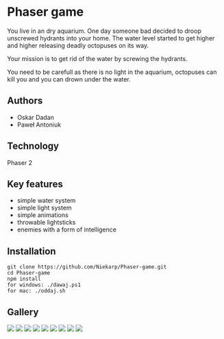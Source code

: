 # Phaser game

You live in an dry aquarium. One day someone bad decided to droop unscrewed hydrants into your home. The water level started to get higher and higher releasing deadly octopuses on its way.

Your mission is to get rid of the water by screwing the hydrants.

You need to be carefull as there is no light in the aquarium, octopuses can kill you and you can drown under the water.

## Authors

- Oskar Dadan
- Paweł Antoniuk

## Technology

Phaser 2

## Key features

- simple water system
- simple light system
- simple animations
- throwable lightsticks
- enemies with a form of intelligence

## Installation
```
git clone https://github.com/Niekarp/Phaser-game.git
cd Phaser-game
npm install
for windows: ./dawaj.ps1
for mac: ./oddaj.sh
```

## Gallery

<img src="readme images/game2.jpg">
<img src="readme images/game9.jpg">
<img src="readme images/game10.jpg">
<img src="readme images/game3.jpg">
<img src="readme images/game4.jpg">
<img src="readme images/game5.jpg">
<img src="readme images/game6.jpg">
<img src="readme images/game7.jpg">
<img src="readme images/game8.jpg">
